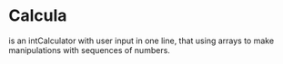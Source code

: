 # Calcula
is an intCalculator with user input in one line, that using arrays to make manipulations with sequences of numbers.
